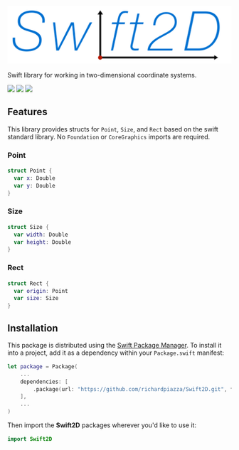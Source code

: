 <img src="Swift2D.png" width="512" max-width="90%" alt="Swift2D" />

Swift library for working in two-dimensional coordinate systems.

![](https://github.com/richardpiazza/Swift2D/workflows/Swift/badge.svg?branch=main)
[![](https://img.shields.io/endpoint?url=https%3A%2F%2Fswiftpackageindex.com%2Fapi%2Fpackages%2Frichardpiazza%2FSwift2D%2Fbadge%3Ftype%3Dplatforms)](https://swiftpackageindex.com/richardpiazza/Swift2D)
[![](https://img.shields.io/endpoint?url=https%3A%2F%2Fswiftpackageindex.com%2Fapi%2Fpackages%2Frichardpiazza%2FSwift2D%2Fbadge%3Ftype%3Dswift-versions)](https://swiftpackageindex.com/richardpiazza/Swift2D)

## Features

This library provides structs for `Point`, `Size`, and `Rect` based on the swift standard library. No `Foundation` or `CoreGraphics` imports are required.

### Point

```swift
struct Point {
  var x: Double
  var y: Double
}
```

### Size

```swift
struct Size {
  var width: Double
  var height: Double
}
```

### Rect

```swift
struct Rect {
  var origin: Point
  var size: Size
}
```

## Installation

This package is distributed using the [Swift Package Manager](https://swift.org/package-manager). To install it into a project, add it as a dependency within your `Package.swift` manifest:

```swift
let package = Package(
    ...
    dependencies: [
        .package(url: "https://github.com/richardpiazza/Swift2D.git", from: "2.1.0")
    ],
    ...
)
```

Then import the **Swift2D** packages wherever you'd like to use it:

```swift
import Swift2D
```
